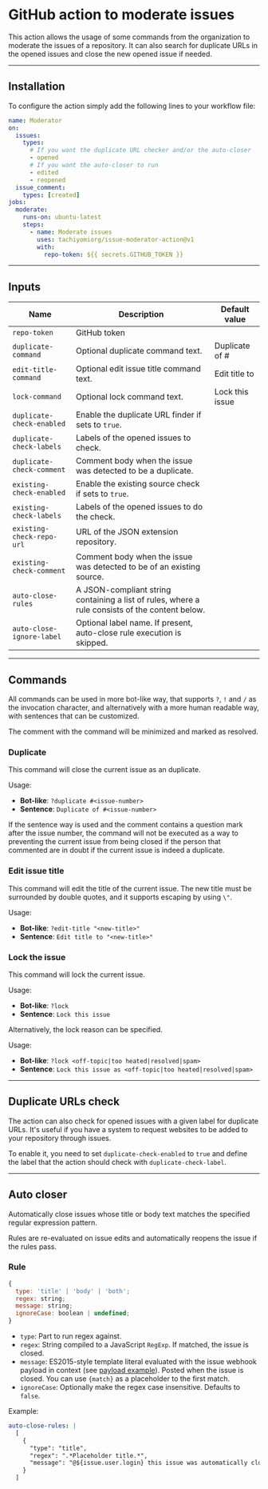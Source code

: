 # GitHub action to moderate issues

This action allows the usage of some commands from the organization
to moderate the issues of a repository. It can also search for duplicate
URLs in the opened issues and close the new opened issue if needed.

---

## Installation

To configure the action simply add the following lines to your workflow file:

```yml
name: Moderator
on:
  issues:
    types:
      # If you want the duplicate URL checker and/or the auto-closer
      - opened
      # If you want the auto-closer to run
      - edited
      - reopened
  issue_comment:
    types: [created]
jobs:
  moderate:
    runs-on: ubuntu-latest
    steps:
      - name: Moderate issues
        uses: tachiyomiorg/issue-moderator-action@v1
        with:
          repo-token: ${{ secrets.GITHUB_TOKEN }}
```

---

## Inputs

| Name                      | Description                                                                                     | Default value   |
| ------------------------- | ----------------------------------------------------------------------------------------------- | --------------- |
| `repo-token`              | GitHub token                                                                                    |                 |
| `duplicate-command`       | Optional duplicate command text.                                                                | Duplicate of #  |
| `edit-title-command`      | Optional edit issue title command text.                                                         | Edit title to   |
| `lock-command`            | Optional lock command text.                                                                     | Lock this issue |
| `duplicate-check-enabled` | Enable the duplicate URL finder if sets to `true`.                                              |                 |
| `duplicate-check-labels`  | Labels of the opened issues to check.                                                           |                 |
| `duplicate-check-comment` | Comment body when the issue was detected to be a duplicate.                                     |                 |
| `existing-check-enabled`  | Enable the existing source check if sets to `true`.                                             |                 |
| `existing-check-labels`   | Labels of the opened issues to do the check.                                                    |                 |
| `existing-check-repo-url` | URL of the JSON extension repository.                                                           |                 |
| `existing-check-comment`  | Comment body when the issue was detected to be of an existing source.                           |                 |
| `auto-close-rules`        | A JSON-compliant string containing a list of rules, where a rule consists of the content below. |                 |
| `auto-close-ignore-label` | Optional label name. If present, auto-close rule execution is skipped.                          |                 |

---

## Commands

All commands can be used in more bot-like way, that supports `?`, `!`
and `/` as the invocation character, and alternatively with a more
human readable way, with sentences that can be customized.

The comment with the command will be minimized and marked as resolved.

### Duplicate

This command will close the current issue as an duplicate.

Usage:

- **Bot-like**: `?duplicate #<issue-number>`
- **Sentence**: `Duplicate of #<issue-number>`

If the sentence way is used and the comment contains a question mark
after the issue number, the command will not be executed as a way to
preventing the current issue from being closed if the person that
commented are in doubt if the current issue is indeed a duplicate.

### Edit issue title

This command will edit the title of the current issue. The new title
must be surrounded by double quotes, and it supports escaping by using `\"`.

Usage:

- **Bot-like**: `?edit-title "<new-title>"`
- **Sentence**: `Edit title to "<new-title>"`

### Lock the issue

This command will lock the current issue.

Usage:

- **Bot-like**: `?lock`
- **Sentence**: `Lock this issue`

Alternatively, the lock reason can be specified.

Usage:

- **Bot-like**: `?lock <off-topic|too heated|resolved|spam>`
- **Sentence**: `Lock this issue as <off-topic|too heated|resolved|spam>`

---

## Duplicate URLs check

The action can also check for opened issues with a given label for
duplicate URLs. It's useful if you have a system to request websites
to be added to your repository through issues.

To enable it, you need to set `duplicate-check-enabled` to `true`
and define the label that the action should check with `duplicate-check-label`.

---

## Auto closer

Automatically close issues whose title or body text matches the specified regular expression pattern.

Rules are re-evaluated on issue edits and automatically reopens the issue if the rules pass.

### Rule

```js
{
  type: 'title' | 'body' | 'both';
  regex: string;
  message: string;
  ignoreCase: boolean | undefined;
}
```

- `type`: Part to run regex against.
- `regex`: String compiled to a JavaScript `RegExp`. If matched, the issue is closed.
- `message`: ES2015-style template literal evaluated with the issue webhook payload in context (see [payload example](https://developer.github.com/v3/activity/events/types/#webhook-payload-example-15)). Posted when the issue is closed. You can use `{match}` as a placeholder to the first match.
- `ignoreCase`: Optionally make the regex case insensitive. Defaults to `false`.

Example:

```yml
auto-close-rules: |
  [
    {
      "type": "title",
      "regex": ".*Placeholder title.*",
      "message": "@${issue.user.login} this issue was automatically closed because it did not follow the issue template"
    }
  ]
```
